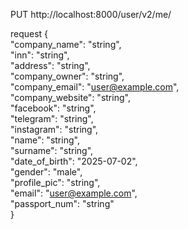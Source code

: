PUT http://localhost:8000/user/v2/me/

request 
{\
  "company_name": "string",\
  "inn": "string",\
  "address": "string",\
  "company_owner": "string",\
  "company_email": "user@example.com",\
  "company_website": "string",\
  "facebook": "string",\
  "telegram": "string",\
  "instagram": "string",\
  "name": "string",\
  "surname": "string",\
  "date_of_birth": "2025-07-02",\
  "gender": "male",\
  "profile_pic": "string",\
  "email": "user@example.com",\
  "passport_num": "string"\
}
